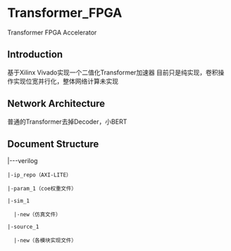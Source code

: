 # Transformer_FPGA
Transformer FPGA Accelerator

## Introduction
基于Xilinx Vivado实现一个二值化Transformer加速器
目前只是纯实现，卷积操作实现位宽并行化，整体网络计算未实现

## Network Architecture
普通的Transformer去掉Decoder，小BERT

## Document Structure

  |---verilog

    |-ip_repo（AXI-LITE）

    |-param_1（coe权重文件）

    |-sim_1

      |-new（仿真文件）

    |-source_1

      |-new（各模块实现文件）
